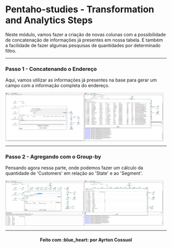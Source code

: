 # Pentaho-studies - Transformation and Analytics Steps

Neste módulo, vamos fazer a criação de novas colunas com a possibilidade de concatenação de informações já presentes em nossa tabela. E também a facilidade de fazer algumas pesquisas de quantidades por determinado filtro.

---
### Passo 1 - Concatenando o Endereço
Aqui, vamos utilizar as informações já presentes na base para gerar um campo com a informação completa do endereço.
<div style="display: flex; flex-direction: 'row'; align-items: 'center';" align="center">
   <img src="./assets/concat_fields_1.PNG" width="49%">
   <img src="./assets/concat_fields_2.PNG" width="49%">
</div>

---
### Passo 2 - Agregando com o Group-by
Pensando agora nessa parte, onde podemos fazer um cálculo da quantidade de 'Customers' em relação ao 'State' e ao 'Segment'.
<div style="display: flex; flex-direction: 'row'; align-items: 'center';" align="center">
   <img src="./assets/group_by_1.PNG" width="49%">
   <img src="./assets/group_by_2.PNG" width="49%">
</div>


---
<h4 align="center">
    Feito com :blue_heart: por Ayrton Cossuol
</h4>
